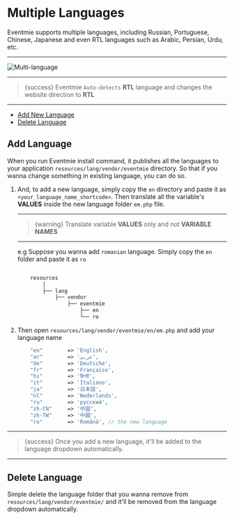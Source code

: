 # Multiple Languages

Eventmie supports multiple languages, including Russian, Portuguese, Chinese, Japanese and even RTL languages such as Arabic, Persian, Urdu, etc. 

---

![Multi-language](https://eventmie-docs.classiebit.com/images/multi-langauge.jpg "Multi-language")

---

> {success} Eventmie `Auto-detects` **RTL** language and changes the website direction to **RTL**

---

- [Add New Language](#Add-New-Language)
- [Delete Language](#Delete-Language)


<a name="Add-Language"></a>
## Add Language

When you run Eventmie install command, it publishes all the languages to your application `resources/lang/vendor/eventmie` directory. So that if you wanna change something in existing language, you can do so. 

1. And, to add a new language, simply copy the `en` directory and paste it as `<your_language_name_shortcode>`. Then translate all the variable's **VALUES** inside the new language folder `em.php` file.

    ---

    >{warning} Translate variable **VALUES** only and not **VARIABLE NAMES**

    ---

    e.g Suppose you wanna add `romanian` language. Simply copy the `en` folder and paste it as `ro`

    ```bash

        resources
            │
            ├── lang
                ├── vendor
                    ├── eventmie
                        ├── en
                        └── ro

    ```


2. Then open `resources/lang/vendor/eventmie/en/em.php` and add your language name

    ```php
        "en"        => 'English',
        "ar"        => 'عربى',
        "de"        => 'Deutsche',
        "fr"        => 'Française',
        "hi"        => 'हिन्दी',
        "it"        => 'Italiano',
        "ja"        => '日本語',
        "nl"        => 'Nederlands',
        "ru"        => 'русский',
        "zh-CN"     => '中国',
        "zh-TW"     => '中國',
        "ro"        => 'Română', // the new language
    ```


---

>{success} Once you add a new language, it'll be added to the language dropdown automatically.

---

<a name="Delete-Language"></a>
## Delete Language

Simple delete the language folder that you wanna remove from `resources/lang/vendor/eventmie/` and it'll be removed from the language dropdown automatically.
